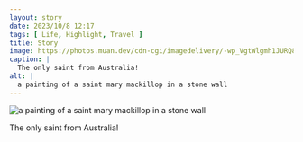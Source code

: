 ```yaml
---
layout: story
date: 2023/10/8 12:17
tags: [ Life, Highlight, Travel ]
title: Story
image: https://photos.muan.dev/cdn-cgi/imagedelivery/-wp_VgtWlgmh1JURQ8t1mg/f2262820-7051-425c-9b9b-ab46a77ff300/public
caption: |
  The only saint from Australia!
alt: |
  a painting of a saint mary mackillop in a stone wall
---
```


![a painting of a saint mary mackillop in a stone wall](https://photos.muan.dev/cdn-cgi/imagedelivery/-wp_VgtWlgmh1JURQ8t1mg/f2262820-7051-425c-9b9b-ab46a77ff300/public)

The only saint from Australia!
